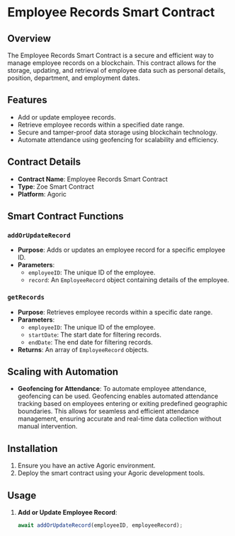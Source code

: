 # Employee Records Smart Contract

## Overview

The Employee Records Smart Contract is a secure and efficient way to manage employee records on a blockchain. This contract allows for the storage, updating, and retrieval of employee data such as personal details, position, department, and employment dates.

## Features

- Add or update employee records.
- Retrieve employee records within a specified date range.
- Secure and tamper-proof data storage using blockchain technology.
- Automate attendance using geofencing for scalability and efficiency.

## Contract Details

- **Contract Name**: Employee Records Smart Contract
- **Type**: Zoe Smart Contract
- **Platform**: Agoric

## Smart Contract Functions

### `addOrUpdateRecord`

- **Purpose**: Adds or updates an employee record for a specific employee ID.
- **Parameters**:
  - `employeeID`: The unique ID of the employee.
  - `record`: An `EmployeeRecord` object containing details of the employee.

### `getRecords`

- **Purpose**: Retrieves employee records within a specific date range.
- **Parameters**:
  - `employeeID`: The unique ID of the employee.
  - `startDate`: The start date for filtering records.
  - `endDate`: The end date for filtering records.
- **Returns**: An array of `EmployeeRecord` objects.

## Scaling with Automation

- **Geofencing for Attendance**: 
  To automate employee attendance, geofencing can be used. Geofencing enables automated attendance tracking based on employees entering or exiting predefined geographic boundaries. This allows for seamless and efficient attendance management, ensuring accurate and real-time data collection without manual intervention.

## Installation

1. Ensure you have an active Agoric environment.
2. Deploy the smart contract using your Agoric development tools.

## Usage

1. **Add or Update Employee Record**:
   ```javascript
   await addOrUpdateRecord(employeeID, employeeRecord);
